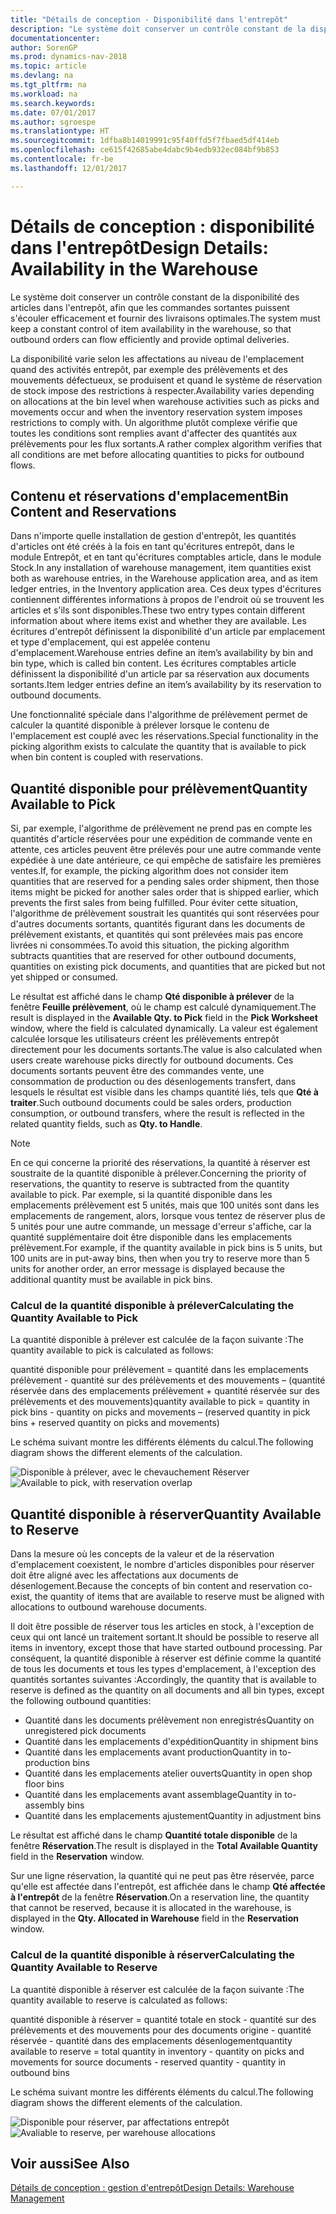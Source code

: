 ```yaml
---
title: "Détails de conception - Disponibilité dans l'entrepôt"
description: "Le système doit conserver un contrôle constant de la disponibilité des articles dans l'entrepôt, afin que les commandes sortantes puissent s'écouler efficacement et fournir des livraisons optimales."
documentationcenter: 
author: SorenGP
ms.prod: dynamics-nav-2018
ms.topic: article
ms.devlang: na
ms.tgt_pltfrm: na
ms.workload: na
ms.search.keywords: 
ms.date: 07/01/2017
ms.author: sgroespe
ms.translationtype: HT
ms.sourcegitcommit: 1dfba8b14019991c95f40ffd5f7fbaed5df414eb
ms.openlocfilehash: ce615f42685abe4dabc9b4edb932ec084bf9b853
ms.contentlocale: fr-be
ms.lasthandoff: 12/01/2017

---
```

# <a name="design-details-availability-in-the-warehouse"></a><span data-ttu-id="54148-103">Détails de conception : disponibilité dans l'entrepôt</span><span class="sxs-lookup"><span data-stu-id="54148-103">Design Details: Availability in the Warehouse</span></span>
<span data-ttu-id="54148-104">Le système doit conserver un contrôle constant de la disponibilité des articles dans l'entrepôt, afin que les commandes sortantes puissent s'écouler efficacement et fournir des livraisons optimales.</span><span class="sxs-lookup"><span data-stu-id="54148-104">The system must keep a constant control of item availability in the warehouse, so that outbound orders can flow efficiently and provide optimal deliveries.</span></span>  

 <span data-ttu-id="54148-105">La disponibilité varie selon les affectations au niveau de l'emplacement quand des activités entrepôt, par exemple des prélèvements et des mouvements défectueux, se produisent et quand le système de réservation de stock impose des restrictions à respecter.</span><span class="sxs-lookup"><span data-stu-id="54148-105">Availability varies depending on allocations at the bin level when warehouse activities such as picks and movements occur and when the inventory reservation system imposes restrictions to comply with.</span></span> <span data-ttu-id="54148-106">Un algorithme plutôt complexe vérifie que toutes les conditions sont remplies avant d'affecter des quantités aux prélèvements pour les flux sortants.</span><span class="sxs-lookup"><span data-stu-id="54148-106">A rather complex algorithm verifies that all conditions are met before allocating quantities to picks for outbound flows.</span></span>  

## <a name="bin-content-and-reservations"></a><span data-ttu-id="54148-107">Contenu et réservations d'emplacement</span><span class="sxs-lookup"><span data-stu-id="54148-107">Bin Content and Reservations</span></span>  
 <span data-ttu-id="54148-108">Dans n'importe quelle installation de gestion d'entrepôt, les quantités d'articles ont été créés à la fois en tant qu'écritures entrepôt, dans le module Entrepôt, et en tant qu'écritures comptables article, dans le module Stock.</span><span class="sxs-lookup"><span data-stu-id="54148-108">In any installation of warehouse management, item quantities exist both as warehouse entries, in the Warehouse application area, and as item ledger entries, in the Inventory application area.</span></span> <span data-ttu-id="54148-109">Ces deux types d'écritures contiennent différentes informations à propos de l'endroit où se trouvent les articles et s'ils sont disponibles.</span><span class="sxs-lookup"><span data-stu-id="54148-109">These two entry types contain different information about where items exist and whether they are available.</span></span> <span data-ttu-id="54148-110">Les écritures d'entrepôt définissent la disponibilité d'un article par emplacement et type d'emplacement, qui est appelée contenu d'emplacement.</span><span class="sxs-lookup"><span data-stu-id="54148-110">Warehouse entries define an item’s availability by bin and bin type, which is called bin content.</span></span> <span data-ttu-id="54148-111">Les écritures comptables article définissent la disponibilité d'un article par sa réservation aux documents sortants.</span><span class="sxs-lookup"><span data-stu-id="54148-111">Item ledger entries define an item’s availability by its reservation to outbound documents.</span></span>  

 <span data-ttu-id="54148-112">Une fonctionnalité spéciale dans l'algorithme de prélèvement permet de calculer la quantité disponible à prélever lorsque le contenu de l'emplacement est couplé avec les réservations.</span><span class="sxs-lookup"><span data-stu-id="54148-112">Special functionality in the picking algorithm exists to calculate the quantity that is available to pick when bin content is coupled with reservations.</span></span>  

## <a name="quantity-available-to-pick"></a><span data-ttu-id="54148-113">Quantité disponible pour prélèvement</span><span class="sxs-lookup"><span data-stu-id="54148-113">Quantity Available to Pick</span></span>  
 <span data-ttu-id="54148-114">Si, par exemple, l'algorithme de prélèvement ne prend pas en compte les quantités d'article réservées pour une expédition de commande vente en attente, ces articles peuvent être prélevés pour une autre commande vente expédiée à une date antérieure, ce qui empêche de satisfaire les premières ventes.</span><span class="sxs-lookup"><span data-stu-id="54148-114">If, for example, the picking algorithm does not consider item quantities that are reserved for a pending sales order shipment, then those items might be picked for another sales order that is shipped earlier, which prevents the first sales from being fulfilled.</span></span> <span data-ttu-id="54148-115">Pour éviter cette situation, l'algorithme de prélèvement soustrait les quantités qui sont réservées pour d'autres documents sortants, quantités figurant dans les documents de prélèvement existants, et quantités qui sont prélevées mais pas encore livrées ni consommées.</span><span class="sxs-lookup"><span data-stu-id="54148-115">To avoid this situation, the picking algorithm subtracts quantities that are reserved for other outbound documents, quantities on existing pick documents, and quantities that are picked but not yet shipped or consumed.</span></span>  

 <span data-ttu-id="54148-116">Le résultat est affiché dans le champ **Qté disponible à prélever** de la fenêtre **Feuille prélèvement**, où le champ est calculé dynamiquement.</span><span class="sxs-lookup"><span data-stu-id="54148-116">The result is displayed in the **Available Qty. to Pick** field in the **Pick Worksheet** window, where the field is calculated dynamically.</span></span> <span data-ttu-id="54148-117">La valeur est également calculée lorsque les utilisateurs créent les prélèvements entrepôt directement pour les documents sortants.</span><span class="sxs-lookup"><span data-stu-id="54148-117">The value is also calculated when users create warehouse picks directly for outbound documents.</span></span> <span data-ttu-id="54148-118">Ces documents sortants peuvent être des commandes vente, une consommation de production ou des désenlogements transfert, dans lesquels le résultat est visible dans les champs quantité liés, tels que **Qté à traiter**.</span><span class="sxs-lookup"><span data-stu-id="54148-118">Such outbound documents could be sales orders, production consumption, or outbound transfers, where the result is reflected in the related quantity fields, such as **Qty. to Handle**.</span></span>  

> [!NOTE]  
>  <span data-ttu-id="54148-119">En ce qui concerne la priorité des réservations, la quantité à réserver est soustraite de la quantité disponible à prélever.</span><span class="sxs-lookup"><span data-stu-id="54148-119">Concerning the priority of reservations, the quantity to reserve is subtracted from the quantity available to pick.</span></span> <span data-ttu-id="54148-120">Par exemple, si la quantité disponible dans les emplacements prélèvement est 5 unités, mais que 100 unités sont dans les emplacements de rangement, alors, lorsque vous tentez de réserver plus de 5 unités pour une autre commande, un message d'erreur s'affiche, car la quantité supplémentaire doit être disponible dans les emplacements prélèvement.</span><span class="sxs-lookup"><span data-stu-id="54148-120">For example, if the quantity available in pick bins is 5 units, but 100 units are in put-away bins, then when you try to reserve more than 5 units for another order, an error message is displayed because the additional quantity must be available in pick bins.</span></span>  

### <a name="calculating-the-quantity-available-to-pick"></a><span data-ttu-id="54148-121">Calcul de la quantité disponible à prélever</span><span class="sxs-lookup"><span data-stu-id="54148-121">Calculating the Quantity Available to Pick</span></span>  
 <span data-ttu-id="54148-122">La quantité disponible à prélever est calculée de la façon suivante :</span><span class="sxs-lookup"><span data-stu-id="54148-122">The quantity available to pick is calculated as follows:</span></span>  

 <span data-ttu-id="54148-123">quantité disponible pour prélèvement = quantité dans les emplacements prélèvement - quantité sur des prélèvements et des mouvements – (quantité réservée dans des emplacements prélèvement + quantité réservée sur des prélèvements et des mouvements)</span><span class="sxs-lookup"><span data-stu-id="54148-123">quantity available to pick = quantity in pick bins - quantity on picks and movements – (reserved quantity in pick bins + reserved quantity on picks and movements)</span></span>  

 <span data-ttu-id="54148-124">Le schéma suivant montre les différents éléments du calcul.</span><span class="sxs-lookup"><span data-stu-id="54148-124">The following diagram shows the different elements of the calculation.</span></span>  

 <span data-ttu-id="54148-125">![Disponible à prélever, avec le chevauchement Réserver](media/design_details_warehouse_management_availability_2.png "design_details_warehouse_management_availability_2")</span><span class="sxs-lookup"><span data-stu-id="54148-125">![Available to pick, with reservation overlap](media/design_details_warehouse_management_availability_2.png "design_details_warehouse_management_availability_2")</span></span>  

## <a name="quantity-available-to-reserve"></a><span data-ttu-id="54148-126">Quantité disponible à réserver</span><span class="sxs-lookup"><span data-stu-id="54148-126">Quantity Available to Reserve</span></span>  
 <span data-ttu-id="54148-127">Dans la mesure où les concepts de la valeur et de la réservation d'emplacement coexistent, le nombre d'articles disponibles pour réserver doit être aligné avec les affectations aux documents de désenlogement.</span><span class="sxs-lookup"><span data-stu-id="54148-127">Because the concepts of bin content and reservation co-exist, the quantity of items that are available to reserve must be aligned with allocations to outbound warehouse documents.</span></span>  

 <span data-ttu-id="54148-128">Il doit être possible de réserver tous les articles en stock, à l'exception de ceux qui ont lancé un traitement sortant.</span><span class="sxs-lookup"><span data-stu-id="54148-128">It should be possible to reserve all items in inventory, except those that have started outbound processing.</span></span> <span data-ttu-id="54148-129">Par conséquent, la quantité disponible à réserver est définie comme la quantité de tous les documents et tous les types d'emplacement, à l'exception des quantités sortantes suivantes :</span><span class="sxs-lookup"><span data-stu-id="54148-129">Accordingly, the quantity that is available to reserve is defined as the quantity on all documents and all bin types, except the following outbound quantities:</span></span>  

-   <span data-ttu-id="54148-130">Quantité dans les documents prélèvement non enregistrés</span><span class="sxs-lookup"><span data-stu-id="54148-130">Quantity on unregistered pick documents</span></span>  
-   <span data-ttu-id="54148-131">Quantité dans les emplacements d'expédition</span><span class="sxs-lookup"><span data-stu-id="54148-131">Quantity in shipment bins</span></span>  
-   <span data-ttu-id="54148-132">Quantité dans les emplacements avant production</span><span class="sxs-lookup"><span data-stu-id="54148-132">Quantity in to-production bins</span></span>  
-   <span data-ttu-id="54148-133">Quantité dans les emplacements atelier ouverts</span><span class="sxs-lookup"><span data-stu-id="54148-133">Quantity in open shop floor bins</span></span>  
-   <span data-ttu-id="54148-134">Quantité dans les emplacements avant assemblage</span><span class="sxs-lookup"><span data-stu-id="54148-134">Quantity in to-assembly bins</span></span>  
-   <span data-ttu-id="54148-135">Quantité dans les emplacements ajustement</span><span class="sxs-lookup"><span data-stu-id="54148-135">Quantity in adjustment bins</span></span>  

 <span data-ttu-id="54148-136">Le résultat est affiché dans le champ **Quantité totale disponible** de la fenêtre **Réservation**.</span><span class="sxs-lookup"><span data-stu-id="54148-136">The result is displayed in the **Total Available Quantity** field in the **Reservation** window.</span></span>  

 <span data-ttu-id="54148-137">Sur une ligne réservation, la quantité qui ne peut pas être réservée, parce qu'elle est affectée dans l'entrepôt, est affichée dans le champ **Qté affectée à l'entrepôt** de la fenêtre **Réservation**.</span><span class="sxs-lookup"><span data-stu-id="54148-137">On a reservation line, the quantity that cannot be reserved, because it is allocated in the warehouse, is displayed in the **Qty. Allocated in Warehouse** field in the **Reservation** window.</span></span>  

### <a name="calculating-the-quantity-available-to-reserve"></a><span data-ttu-id="54148-138">Calcul de la quantité disponible à réserver</span><span class="sxs-lookup"><span data-stu-id="54148-138">Calculating the Quantity Available to Reserve</span></span>  
 <span data-ttu-id="54148-139">La quantité disponible à réserver est calculée de la façon suivante :</span><span class="sxs-lookup"><span data-stu-id="54148-139">The quantity available to reserve is calculated as follows:</span></span>  

 <span data-ttu-id="54148-140">quantité disponible à réserver = quantité totale en stock - quantité sur des prélèvements et des mouvements pour des documents origine - quantité réservée - quantité dans des emplacements désenlogement</span><span class="sxs-lookup"><span data-stu-id="54148-140">quantity available to reserve = total quantity in inventory - quantity on picks and movements for source documents - reserved quantity - quantity in outbound bins</span></span>  

 <span data-ttu-id="54148-141">Le schéma suivant montre les différents éléments du calcul.</span><span class="sxs-lookup"><span data-stu-id="54148-141">The following diagram shows the different elements of the calculation.</span></span>  

 <span data-ttu-id="54148-142">![Disponible pour réserver, par affectations entrepôt](media/design_details_warehouse_management_availability_3.png "design_details_warehouse_management_availability_3")</span><span class="sxs-lookup"><span data-stu-id="54148-142">![Avaliable to reserve, per warehouse allocations](media/design_details_warehouse_management_availability_3.png "design_details_warehouse_management_availability_3")</span></span>  

## <a name="see-also"></a><span data-ttu-id="54148-143">Voir aussi</span><span class="sxs-lookup"><span data-stu-id="54148-143">See Also</span></span>  
 [<span data-ttu-id="54148-144">Détails de conception : gestion d'entrepôt</span><span class="sxs-lookup"><span data-stu-id="54148-144">Design Details: Warehouse Management</span></span>](design-details-warehouse-management.md)

